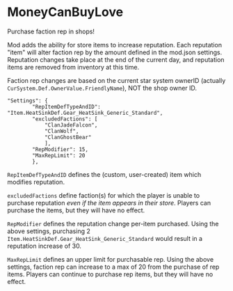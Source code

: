 # MoneyCanBuyLove
Purchase faction rep in shops!

Mod adds the ability for store items to increase reputation. Each reputation "item" will alter faction rep by the amount defined in the mod.json settings. Reputation changes take place at the end of the current day, and reputation items are removed from inventory at this time.

Faction rep changes are based on the current star system ownerID (actually `CurSystem.Def.OwnerValue.FriendlyName`), NOT the shop owner ID.

```
"Settings": {
		"RepItemDefTypeAndID": "Item.HeatSinkDef.Gear_HeatSink_Generic_Standard",
		"excludedFactions": [
			"ClanJadeFalcon",
			"ClanWolf",
			"ClanGhostBear"
			],
		"RepModifier": 15,
		"MaxRepLimit": 20
		},
  ```  
`RepItemDefTypeAndID` defines the (custom, user-created) item which modifies reputation.

`excludedFactions` define faction(s) for which the player is unable to purchase reputation <i>even if the item appears in their store</i>. Players can purchase the items, but they will have no effect.

`RepModifier` defines the reputation change per-item purchased. Using the above settings, purchasing 2 `Item.HeatSinkDef.Gear_HeatSink_Generic_Standard` would result in a reputation increase of 30.

`MaxRepLimit` defines an upper limit for purchasable rep. Using the above settings, faction rep can increase to a max of 20 from the purchase of rep items. Players can continue to purchase rep items, but they will have no effect.
